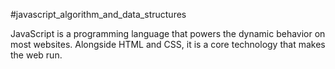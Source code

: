 #javascript_algorithm_and_data_structures

JavaScript is a programming language that powers the dynamic behavior on most websites.
Alongside HTML and CSS, it is a core technology that makes the web run.

